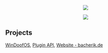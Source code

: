 <!DOCTYPE html>
<html lang="en">
<body>
    <p align="center"> <img src="https://c.tenor.com/Tc-TUkHTki4AAAAd/rick-roll.gif"> </p>
    <p align="center"> <img src="https://github-readme-stats.vercel.app/api?username=BachErik&count_private=true&show_icons=true&bg_color=161b22&title_color=58a6ff&text_color=c9d1d9&icon_color=196c2e&custom_title=Statistics&hide_border=true"> </p>
</body>
</html>

## Projects

[WinDoofOS](https://github.com/BachErik/WinDoofOS), [Plugin API](https://github.com/BachErik/API), [Website - bacherik.de](https://github.com/BachErik/bacherik.de)
